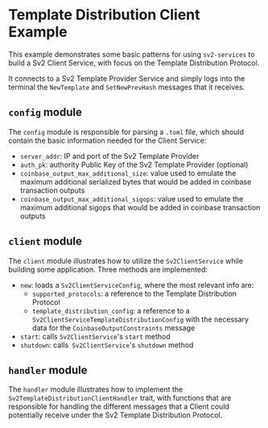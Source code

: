 # Template Distribution Client Example

This example demonstrates some basic patterns for using `sv2-services` to build a Sv2 Client Service, with focus on the Template Distribution Protocol.

It connects to a Sv2 Template Provider Service and simply logs into the terminal the `NewTemplate` and `SetNewPrevHash` messages that it receives.

## `config` module

The `config` module is responsible for parsing a `.toml` file, which should contain the basic information needed for the Client Service:
- `server_addr`: IP and port of the Sv2 Template Provider
- `auth_pk`: authority Public Key of the Sv2 Template Provider (optional)
- `coinbase_output_max_additional_size`: value used to emulate the maximum additional serialized bytes that would be added in coinbase transaction outputs
- `coinbase_output_max_additional_sigops`: value used to emulate the maximum additional sigops that would be added in coinbase transaction outputs

## `client` module

The `client` module illustrates how to utilize the `Sv2ClientService` while building some application. Three methods are implemented:
- `new`: loads a `Sv2ClientServiceConfig`, where the most relevant info are:
  - `supported_protocols`: a reference to the Template Distribution Protocol
  - `template_distribution_config`: a reference to a `Sv2ClientServiceTemplateDistributionConfig` with the necessary data for the `CoinbaseOutputConstraints` message
- `start`: calls `Sv2ClientService`'s `start` method
- `shutdown`: calls` Sv2ClientService`'s `shutdown` method

## `handler` module

The `handler` module illustrates how to implement the `Sv2TemplateDistributionClientHandler` trait, with functions that are responsible for handling the different messages that a Client could potentially receive under the Sv2 Template Distribution Protocol.